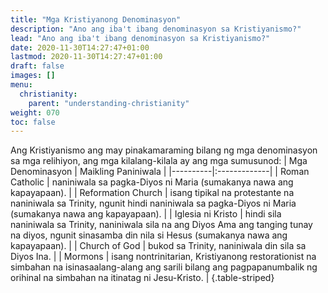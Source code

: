 ```yaml
---
title: "Mga Kristiyanong Denominasyon"
description: "Ano ang iba't ibang denominasyon sa Kristiyanismo?"
lead: "Ano ang iba't ibang denominasyon sa Kristiyanismo?"
date: 2020-11-30T14:27:47+01:00
lastmod: 2020-11-30T14:27:47+01:00
draft: false
images: []
menu:
  christianity:
    parent: "understanding-christianity"
weight: 070
toc: false
---
```

Ang Kristiyanismo ang may pinakamaraming bilang ng mga denominasyon sa mga relihiyon, ang mga kilalang-kilala ay ang mga sumusunod:
| Mga Denominasyon | Maikling Paniniwala |
|----------|:-------------|
| Roman Catholic | naniniwala sa pagka-Diyos ni Maria (sumakanya nawa ang kapayapaan). |
| Reformation Church | isang tipikal na protestante na naniniwala sa Trinity, ngunit hindi naniniwala sa pagka-Diyos ni Maria (sumakanya nawa ang kapayapaan). |
| Iglesia ni Kristo | hindi sila naniniwala sa Trinity, naniniwala sila na ang Diyos Ama ang tanging tunay na diyos, ngunit sinasamba din nila si Hesus (sumakanya nawa ang kapayapaan). |
| Church of God | bukod sa Trinity, naniniwala din sila sa Diyos Ina. |
| Mormons | isang nontrinitarian, Kristiyanong restorationist na simbahan na isinasaalang-alang ang sarili bilang ang pagpapanumbalik ng orihinal na simbahan na itinatag ni Jesu-Kristo. |
{.table-striped}